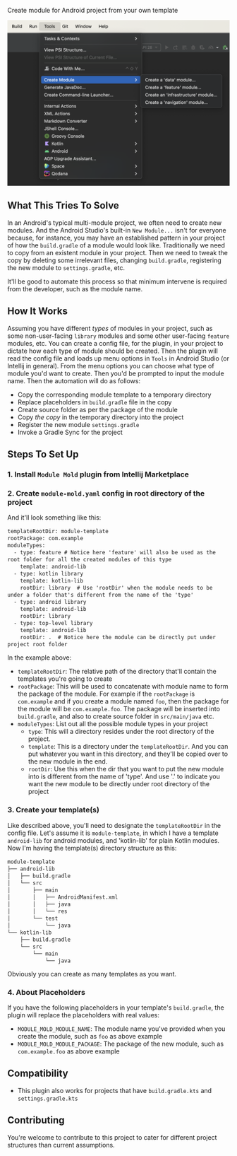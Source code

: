 Create module for Android project from your own template

!['Create Module' in 'Tools' menu in Intellij](https://github.com/totrit/module-mold/blob/main/img/screenshot.png?raw=true "'Create Module' in 'Tools' menu in Intellij")

## What This Tries To Solve
In an Android's typical multi-module project, we often need to create new modules. 
And the Android Studio's built-in `New Module...` isn't for everyone because, for instance, you may have an established pattern in your project of how the `build.gradle` of a module would look like.
Traditionally we need to copy from an existent module in your project. 
Then we need to tweak the copy by deleting some irrelevant files, changing `build.gradle`, registering the new module to `settings.gradle`, etc.

It'll be good to automate this process so that minimum intervene is required from the developer, such as the module name.

## How It Works
Assuming you have different *types* of modules in your project, such as some non-user-facing `library` modules and some other user-facing `feature` modules, etc.
You can create a config file, for the plugin, in your project to dictate how each type of module should be created.
Then the plugin will read the config file and loads up menu options in `Tools` in Android Studio (or Intellij in general). 
From the menu options you can choose what type of module you'd want to create. Then you'd be prompted to input the module name. Then the automation will do as follows:
- Copy the corresponding module template to a temporary directory
- Replace placeholders in `build.gradle` file in the copy
- Create source folder as per the package of the module
- Copy *the copy* in the temporary directory into the project
- Register the new module `settings.gradle`
- Invoke a Gradle Sync for the project

## Steps To Set Up
### 1. Install `Module Mold` plugin from Intellij Marketplace
### 2. Create `module-mold.yaml` config in root directory of the project

And it'll look something like this:
```
templateRootDir: module-template
rootPackage: com.example
moduleTypes:
  - type: feature # Notice here 'feature' will also be used as the root folder for all the created modules of this type
    template: android-lib
  - type: kotlin library
    template: kotlin-lib
    rootDir: library  # Use 'rootDir' when the module needs to be under a folder that's different from the name of the 'type'
  - type: android library
    template: android-lib
    rootDir: library
  - type: top-level library
    template: android-lib
    rootDir: .  # Notice here the module can be directly put under project root folder
```
In the example above:
- `templateRootDir`: The relative path of the directory that'll contain the templates you're going to create
- `rootPackage`: This will be used to concatenate with module name to form the package of the module. For example if the `rootPackage` is `com.example` and if you create a module named `foo`, then the package for the module will be `com.example.foo`. The package will be inserted into `build.gradle`, and also to create source folder in `src/main/java` etc.
- `moduleTypes`:  List out all the possible module types in your project
  - `type`: This will a directory resides under the root directory of the project.
  - `template`: This is a directory under the `templateRootDir`. And you can put whatever you want in this directory, and they'll be copied over to the new module in the end.
  - `rootDir`: Use this when the dir that you want to put the new module into is different from the name of 'type'. And use '.' to indicate you want the new module to be directly under root directory of the project

### 3. Create your template(s)
Like described above, you'll need to designate the `templateRootDir` in the config file. Let's assume it is `module-template`, in which I have a template `android-lib` for android modules, and 'kotlin-lib' for plain Kotlin modules.
Now I'm having the template(s) directory structure as this:
```
module-template
├── android-lib
│   ├── build.gradle
│   └── src
│       ├── main
│       │   ├── AndroidManifest.xml
│       │   ├── java
│       │   └── res
│       └── test
│           └── java
└── kotlin-lib
    ├── build.gradle
    └── src
        └── main
            └── java
```
Obviously you can create as many templates as you want.

### 4. About Placeholders
If you have the following placeholders in your template's `build.gradle`, the plugin will replace the placeholders with real values:
- `MODULE_MOLD_MODULE_NAME`: The module name you've provided when you create the module, such as `foo` as above example
- `MODULE_MOLD_MODULE_PACKAGE`: The package of the new module, such as `com.example.foo` as above example

## Compatibility
- This plugin also works for projects that have `build.gradle.kts` and `settings.gradle.kts`

## Contributing
You're welcome to contribute to this project to cater for different project structures than current assumptions.